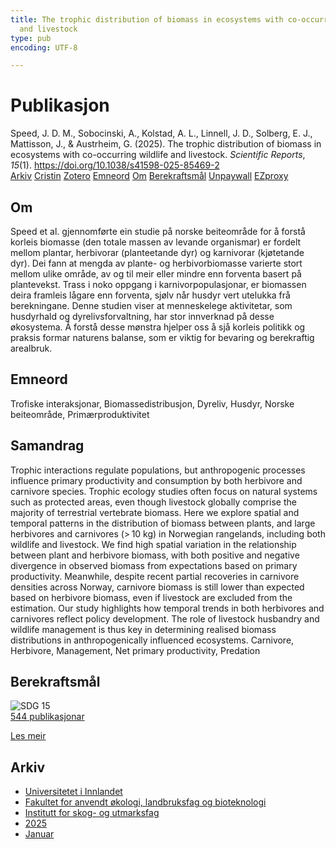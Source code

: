 ```yaml
---
title: The trophic distribution of biomass in ecosystems with co-occurring wildlife
  and livestock
type: pub
encoding: UTF-8

---
```

<h1>Publikasjon</h1>
<article id="csl-bib-container-BPGFGLXT" class="csl-bib-container">
  <div class="csl-bib-body"> <div class="csl-entry">Speed, J. D. M., Sobocinski, A., Kolstad, A. L., Linnell, J. D., Solberg, E. J., Mattisson, J., &#38; Austrheim, G. (2025). The trophic distribution of biomass in ecosystems with co-occurring wildlife and livestock. <i>Scientific Reports</i>, <i>15</i>(1). <a href="https://doi.org/10.1038/s41598-025-85469-2">https://doi.org/10.1038/s41598-025-85469-2</a></div> </div>
  <div class="csl-bib-buttons">
    <a href="#taxonomy-article-BPGFGLXT" alt="archive" class="csl-bib-button">Arkiv</a>
    <a href="https://app.cristin.no/results/show.jsf?id=2339823" alt="Cristin" class="csl-bib-button">Cristin</a>
    <a href="http://zotero.org/groups/5881554/items/BPGFGLXT" alt="Zotero" class="csl-bib-button">Zotero</a>
    <a href="#keywords-article-BPGFGLXT" alt="keywords" class="csl-bib-button">Emneord</a>
    <a href="#about-article-BPGFGLXT" alt="about_pub" class="csl-bib-button">Om</a>
    <a href="#sdg-article-BPGFGLXT" alt="sdg" class="csl-bib-button">Berekraftsmål</a>
    <a href="https://doi.org/10.1038/s41598-025-85469-2" alt="Unpaywall" class="csl-bib-button">Unpaywall</a>
    <a href="https://doi.org/10.1038/s41598-025-85469-2" alt="EZproxy" class="csl-bib-button">EZproxy</a>
  </div>
  <div id="csl-bib-meta-container-BPGFGLXT"></div>
</article>
<div id="csl-bib-meta-BPGFGLXT" class="csl-bib-meta">
  <article id="about-article-BPGFGLXT" class="about_pub-article">
    <h1>Om</h1>
    Speed et al. gjennomførte ein studie på norske beiteområde for å forstå korleis biomasse (den totale massen av levande organismar) er fordelt mellom plantar, herbivorar (planteetande dyr) og karnivorar (kjøtetande dyr). Dei fann at mengda av plante- og herbivorbiomasse varierte stort mellom ulike område, av og til meir eller mindre enn forventa basert på plantevekst. Trass i noko oppgang i karnivorpopulasjonar, er biomassen deira framleis lågare enn forventa, sjølv når husdyr vert utelukka frå berekningane. Denne studien viser at menneskelege aktivitetar, som husdyrhald og dyrelivsforvaltning, har stor innverknad på desse økosystema. Å forstå desse mønstra hjelper oss å sjå korleis politikk og praksis formar naturens balanse, som er viktig for bevaring og berekraftig arealbruk.
  </article>
  <article id="keywords-article-BPGFGLXT" class="keywords-article">
    <h1>Emneord</h1>
    Trofiske interaksjonar, Biomassedistribusjon, Dyreliv, Husdyr, Norske beiteområde, Primærproduktivitet
  </article>
  <article id="abstract-article-BPGFGLXT" class="abstract-article">
    <h1>Samandrag</h1>
    Trophic interactions regulate populations, but anthropogenic processes influence primary productivity and consumption by both herbivore and carnivore species. Trophic ecology studies often focus on natural systems such as protected areas, even though livestock globally comprise the majority of terrestrial vertebrate biomass. Here we explore spatial and temporal patterns in the distribution of biomass between plants, and large herbivores and carnivores (> 10 kg) in Norwegian rangelands, including both wildlife and livestock. We find high spatial variation in the relationship between plant and herbivore biomass, with both positive and negative divergence in observed biomass from expectations based on primary productivity. Meanwhile, despite recent partial recoveries in carnivore densities across Norway, carnivore biomass is still lower than expected based on herbivore biomass, even if livestock are excluded from the estimation. Our study highlights how temporal trends in both herbivores and carnivores reflect policy development. The role of livestock husbandry and wildlife management is thus key in determining realised biomass distributions in anthropogenically influenced ecosystems. 
Carnivore, Herbivore, Management, Net primary productivity, Predation
  </article>
  <article id="sdg-article-BPGFGLXT" class="sdg-article">
    <h1>Berekraftsmål</h1>
    <div class="sdg-container"><div id="sdg15" class="sdg">
        <img src="{{< params subfolder >}}images/sdg/sdg15_nn.png" class="image" alt="SDG 15">
        <div class="sdg-overlay">
          <a href="{{< params subfolder >}}nn/archive/?sdg=15#archive" class="sdg-publication-count"><span>544</span> publikasjonar</a>
          <p><a href="https://fn.no/om-fn/fns-baerekraftsmaal/livet-paa-land?lang=nno-NO" class="sdg-read-more">Les meir</a></p>
        </div>
      </div></div>
  </article>
  <article id="taxonomy-article-BPGFGLXT" class="taxonomy-article">
    <h1>Arkiv</h1>
    <ul>
      <li><a href="{{< params subfolder >}}nn/archive/?key=3DCRN523">Universitetet i Innlandet</a></li>
      <li><a href="{{< params subfolder >}}nn/archive/?key=T77LXH6D">Fakultet for anvendt økologi, landbruksfag og bioteknologi</a></li>
      <li><a href="{{< params subfolder >}}nn/archive/?key=7TRARPE3">Institutt for skog- og utmarksfag</a></li>
      <li><a href="{{< params subfolder >}}nn/archive/?key=H5L4MZHE">2025</a></li>
      <li><a href="{{< params subfolder >}}nn/archive/?key=Z4NRWY2R">Januar</a></li>
    </ul>
  </article>
</div>
